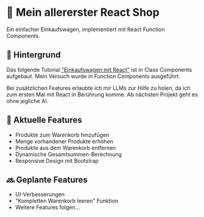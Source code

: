# 🛒 Mein allererster React Shop

Ein einfacher Einkaufswagen, implementiert mit React Function Components.

## 📖 Hintergrund

Das folgende Tutorial ["Einkaufswagen mit React"](https://www.youtube.com/watch?v=qJqjcxLvEwg) ist in Class Components aufgebaut. Mein Versuch wurde in Function Components ausgeführt.

Bei zusätzlichen Features erlaubte ich mir LLMs zur Hilfe zu holen, da ich zum ersten Mal mit React in Berührung komme. Ab nächsten Projekt geht es ohne jegliche AI.

## 🚀 Aktuelle Features

- Produkte zum Warenkorb hinzufügen
- Menge vorhandener Produkte erhöhen  
- Produkte aus dem Warenkorb entfernen
- Dynamische Gesamtsummen-Berechnung
- Responsive Design mit Bootstrap

## 🔜 Geplante Features

- UI-Verbesserungen
- "Kompletten Warenkorb leeren" Funktion
- Weitere Features folgen...

